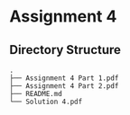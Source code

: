 # Assignment 4

## Directory Structure

```
.
├── Assignment 4 Part 1.pdf
├── Assignment 4 Part 2.pdf
├── README.md
└── Solution 4.pdf
```
